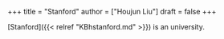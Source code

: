 +++
title = "Stanford"
author = ["Houjun Liu"]
draft = false
+++

[Stanford]({{< relref "KBhstanford.md" >}}) is an university.